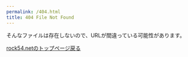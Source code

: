 ```yaml
---
permalink: /404.html
title: 404 File Not Found
---
```

そんなファイルは存在しないので、URLが間違っている可能性があります。

[rock54.netのトップページ戻る](https://fukahorock.rock54.net/)
